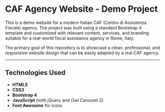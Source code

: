 # CAF Agency Website - Demo Project

This is a demo website for a modern Italian CAF (Centro di Assistenza Fiscale) agency. The project was built using a standard Bootstrap 4 template and customized with relevant content, services, and branding suitable for a real-world fiscal assistance agency in Rome, Italy.

The primary goal of this repository is to showcase a clean, professional, and responsive website design that can be easily adapted by a real CAF agency.

---
## Technologies Used

* **HTML5**
* **CSS3**
* **Bootstrap 4**
* **JavaScript** (with jQuery and Owl Carousel 2)
* **Font Awesome** for icons
